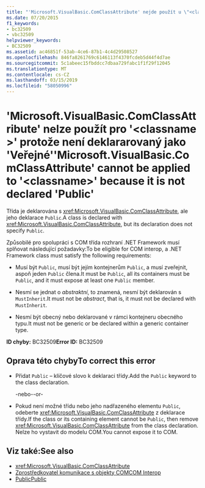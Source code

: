 ```yaml
---
title: "'Microsoft.VisualBasic.ComClassAttribute' nejde použít u \"<classname>' protože není deklararovaný jako 'Veřejné'"
ms.date: 07/20/2015
f1_keywords:
- bc32509
- vbc32509
helpviewer_keywords:
- BC32509
ms.assetid: ac46851f-53ab-4ce6-87b1-4c4d29508527
ms.openlocfilehash: 846fa8261769c6146113f4370fcdeb5d44f4d7ae
ms.sourcegitcommit: 5c1abeec15fbddcc7dbaa729fabc1f1f29f12045
ms.translationtype: MT
ms.contentlocale: cs-CZ
ms.lasthandoff: 03/15/2019
ms.locfileid: "58050996"
---
```

# <a name="microsoftvisualbasiccomclassattribute-cannot-be-applied-to-classname-because-it-is-not-declared-public"></a><span data-ttu-id="54921-102">'Microsoft.VisualBasic.ComClassAttribute' nelze použít pro '\<classname >' protože není deklararovaný jako 'Veřejné'</span><span class="sxs-lookup"><span data-stu-id="54921-102">'Microsoft.VisualBasic.ComClassAttribute' cannot be applied to '\<classname>' because it is not declared 'Public'</span></span>
<span data-ttu-id="54921-103">Třída je deklarována s <xref:Microsoft.VisualBasic.ComClassAttribute>, ale jeho deklarace `Public`.</span><span class="sxs-lookup"><span data-stu-id="54921-103">A class is declared with <xref:Microsoft.VisualBasic.ComClassAttribute>, but its declaration does not specify `Public`.</span></span>  
  
 <span data-ttu-id="54921-104">Způsobilé pro spolupráci s COM třída rozhraní .NET Framework musí splňovat následující požadavky:</span><span class="sxs-lookup"><span data-stu-id="54921-104">To be eligible for COM interop, a .NET Framework class must satisfy the following requirements:</span></span>  
  
-   <span data-ttu-id="54921-105">Musí být `Public`, musí být jejím kontejnerům `Public`, a musí zveřejnit, aspoň jeden `Public` člena.</span><span class="sxs-lookup"><span data-stu-id="54921-105">It must be `Public`, all its containers must be `Public`, and it must expose at least one `Public` member.</span></span>  
  
-   <span data-ttu-id="54921-106">Nesmí se jednat o *abstraktní*, to znamená, nesmí být deklarován s `MustInherit`.</span><span class="sxs-lookup"><span data-stu-id="54921-106">It must not be *abstract*, that is, it must not be declared with `MustInherit`.</span></span>  
  
-   <span data-ttu-id="54921-107">Nesmí být obecný nebo deklarované v rámci kontejneru obecného typu.</span><span class="sxs-lookup"><span data-stu-id="54921-107">It must not be generic or be declared within a generic container type.</span></span>  
  
 <span data-ttu-id="54921-108">**ID chyby:** BC32509</span><span class="sxs-lookup"><span data-stu-id="54921-108">**Error ID:** BC32509</span></span>  
  
## <a name="to-correct-this-error"></a><span data-ttu-id="54921-109">Oprava této chyby</span><span class="sxs-lookup"><span data-stu-id="54921-109">To correct this error</span></span>  
  
-   <span data-ttu-id="54921-110">Přidat `Public` – klíčové slovo k deklaraci třídy.</span><span class="sxs-lookup"><span data-stu-id="54921-110">Add the `Public` keyword to the class declaration.</span></span>  
  
     <span data-ttu-id="54921-111">-nebo-</span><span class="sxs-lookup"><span data-stu-id="54921-111">-or-</span></span>  
  
-   <span data-ttu-id="54921-112">Pokud není možné třídu nebo jeho nadřazeného elementu `Public`, odeberte <xref:Microsoft.VisualBasic.ComClassAttribute> z deklarace třídy.</span><span class="sxs-lookup"><span data-stu-id="54921-112">If the class or its containing element cannot be `Public`, then remove <xref:Microsoft.VisualBasic.ComClassAttribute> from the class declaration.</span></span> <span data-ttu-id="54921-113">Nelze ho vystavit do modelu COM.</span><span class="sxs-lookup"><span data-stu-id="54921-113">You cannot expose it to COM.</span></span>  
  
## <a name="see-also"></a><span data-ttu-id="54921-114">Viz také:</span><span class="sxs-lookup"><span data-stu-id="54921-114">See also</span></span>

- <xref:Microsoft.VisualBasic.ComClassAttribute>
- [<span data-ttu-id="54921-115">Zprostředkovatel komunikace s objekty COM</span><span class="sxs-lookup"><span data-stu-id="54921-115">COM Interop</span></span>](../../visual-basic/programming-guide/com-interop/index.md)
- [<span data-ttu-id="54921-116">Public</span><span class="sxs-lookup"><span data-stu-id="54921-116">Public</span></span>](../../visual-basic/language-reference/modifiers/public.md)
